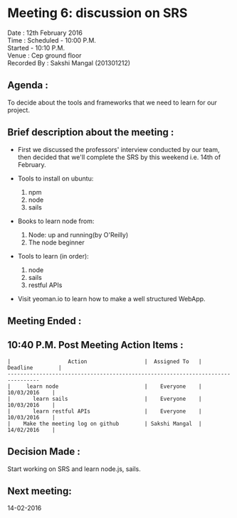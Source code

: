 Meeting 6: discussion on SRS
===============================

Date : 12th February 2016  
Time : Scheduled - 10:00 P.M.  
       Started   - 10:10 P.M.  
Venue : Cep ground floor  
Recorded By : Sakshi Mangal  (201301212)


Agenda :
---------
To decide about the tools and frameworks that we need to learn for our project.

Brief description about the meeting :
------------------------------------
- First we discussed the professors' interview conducted by our team, then decided that we'll complete the SRS by this weekend i.e. 14th of February.

- Tools to install on ubuntu:
  1. npm
  2. node
  3. sails


- Books to learn node from:

  1. Node: up and running(by O'Reilly)
  2. The node beginner


- Tools to learn (in order):

  1. node
  2. sails
  3. restful APIs


- Visit yeoman.io to learn how to make a well structured WebApp.

 Meeting Ended :
------------------
10:40 P.M.
Post Meeting Action Items :
---------------------------

    |                  Action                  |  Assigned To   |  Deadline        |  
    --------------------------------------------------------------------------------
    |     learn node                           |    Everyone    |    10/03/2016    |  
    |       learn sails                        |    Everyone    |    10/03/2016    |  
    |       learn restful APIs                 |    Everyone    |    10/03/2016    |   
    |    Make the meeting log on github        | Sakshi Mangal  |    14/02/2016    |  


Decision Made : 
---------------
Start working on SRS and learn node.js, sails.

Next meeting: 
------------
14-02-2016   
